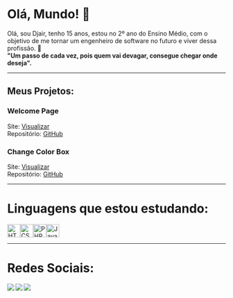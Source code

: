 # Olá, Mundo! 👋

<p> Olá, sou Djair, tenho 15 anos, estou no 2º ano do Ensino Médio, 
com o objetivo de me tornar um engenheiro de software no futuro e viver dessa profissão. 🤙
<br>
<b> "Um passo de cada vez, pois quem vai devagar, consegue chegar onde deseja". </b>
</p>

---

## Meus Projetos:

### Welcome Page
Site: [Visualizar](https://djair235.github.io/welcome-page/) <br>
Repositório: [GitHub](https://github.com/Djair235/welcome-page)

### Change Color Box
Site: [Visualizar](https://djair235.github.io/Change-Color-Box/)  
Repositório: [GitHub](https://github.com/Djair235/Change-Color-Box)

---

# Linguagens que estou estudando:

<div style="display: flex;">
  <img src="https://cdn.jsdelivr.net/gh/devicons/devicon/icons/html5/html5-original.svg" height="30" alt="HTML5 Logo" /> 
  <img src="https://cdn.jsdelivr.net/gh/devicons/devicon/icons/css3/css3-original.svg" height="30" alt="CSS3 Logo" />
  <img src="https://cdn.jsdelivr.net/gh/devicons/devicon/icons/php/php-original.svg" height="30" alt="PHP Logo" />
  <img src="https://cdn.jsdelivr.net/gh/devicons/devicon/icons/javascript/javascript-original.svg" height="30" alt="JavaScript Logo" />
</div>

---

# Redes Sociais:

<a href="https://www.instagram.com/djairwxps?igsh=MWZ2MmViYW5iYnZzcg%3D%3D&utm_source=qr" target="_blank">
  <img align="left" height="" src="https://img.shields.io/badge/Instagram-E4405F?style=for-the-badge&logo=instagram&logoColor=white"  />
</a>

<a href="https://discordapp.com/users/854099855114371132" target="_blank">
  <img align="left" height="" src="https://img.shields.io/badge/Discord-7289DA?style=for-the-badge&logo=discord&logoColor=white"  />
</a>

<a href="https://open.spotify.com/user/uftvplejewz8kh5w5v3r9t6xv?si=wQkgmX79Rk-LIp5FIGSh9g" target="_blank">
  <img align="left" height="" src="https://img.shields.io/badge/Spotify-1ED760?&style=for-the-badge&logo=spotify&logoColor=white"  />
</a>
